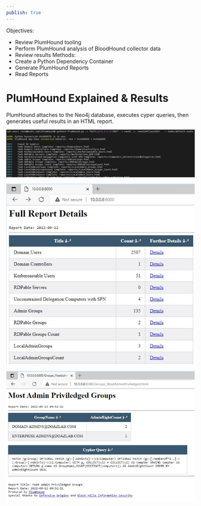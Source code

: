 ```yaml
---
publish: true
---
```

Objectives:
* Review PlumHound tooling  
* Perform PlumHound analysis of BloodHound collector data  
* Review results
Methods:
* Create a Python Dependency Container  
* Generate PlumHound Reports  
* Read Reports

# PlumHound Explained & Results

PlumHound attaches to the Neo4j database, executes cyper queries, then generates useful results in an HTML report.

![](../../__attachments/Honey%20Accounts%20in%20Windows%20AD/Project%20Workspace/IMG-20231206000655893.png)

![](../../__attachments/Honey%20Accounts%20in%20Windows%20AD/Project%20Workspace/IMG-20231206000711653.png)

![](../../__attachments/Honey%20Accounts%20in%20Windows%20AD/Project%20Workspace/IMG-20231206000725584.png)

